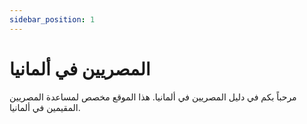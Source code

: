 ```yaml
---
sidebar_position: 1
---
```


# المصريين في ألمانيا

مرحباً بكم في دليل المصريين في ألمانيا. هذا الموقع مخصص لمساعدة المصريين المقيمين في ألمانيا.